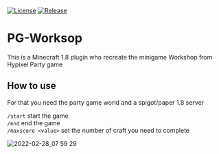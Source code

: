 [![License](https://img.shields.io/github/license/Blackoutburst/PG-Worksop.svg)](LICENSE)
[![Release](https://img.shields.io/github/release/Blackoutburst/PG-Worksop.svg)](https://github.com/Blackoutburst/PG-Worksop/releases)

# PG-Worksop

This is a Minecraft 1.8 plugin who recreate the minigame Workshop from Hypixel Party game

## How to use
For that you need the party game world and a spigot/paper 1.8 server

`/start` start the game\
`/end` end the game\
`/maxscore <value>` set the number of craft you need to complete

![2022-02-28_07 59 29](https://user-images.githubusercontent.com/30992311/155938377-0251a685-beba-48ee-85eb-227e4e9f9eca.png)

